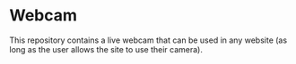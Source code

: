 # Webcam
This repository contains a live webcam that can be used in any website (as long as the user allows the site to use their camera).
